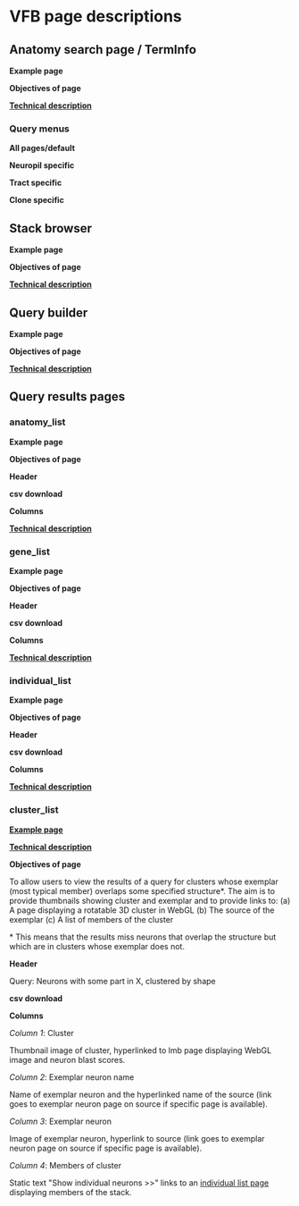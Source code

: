 # VFB page descriptions

## Anatomy search page / TermInfo

__Example page__

__Objectives of page__

__[Technical description](TermInfo)__

### Query menus

__All pages/default__

__Neuropil specific__

__Tract specific__

__Clone specific__

## Stack browser

__Example page__

__Objectives of page__

__[Technical description](Stack_browser_tech_spech)__

## Query builder

__Example page__

__Objectives of page__

__[Technical description](QB_tech_spech)__

## Query results pages

### anatomy_list

__Example page__

__Objectives of page__

__Header__

__csv download__

__Columns__

__[Technical description](anatomy_list)__

### gene_list

__Example page__

__Objectives of page__

__Header__

__csv download__

__Columns__

__[Technical description](gene_list)__

### individual_list

__Example page__

__Objectives of page__

__Header__

__csv download__

__Columns__

__[Technical description](individual_list)__

### cluster_list

__[Example page](http://www.virtualflybrain.org/do/cluster_list.html?action=cluster_found&id=FBbt:00007401)__

__[Technical description](Generating_cluster_lists)__

__Objectives of page__

To allow users to view the results of a query for clusters whose exemplar (most typical member) overlaps some specified structure\*. The aim is to provide thumbnails showing cluster and exemplar and to provide links to:
(a) A page displaying a rotatable 3D cluster in WebGL
(b) The source of the exemplar
(c) A list of members of the cluster

\* This means that the results miss neurons that overlap the structure but which are in clusters whose exemplar does not.

__Header__

Query: Neurons with some part in X, clustered by shape

__csv download__

__Columns__

_Column 1_: Cluster

Thumbnail image of cluster, hyperlinked to lmb page displaying WebGL image and neuron blast scores.

_Column 2_: Exemplar neuron name

Name of exemplar neuron and the hyperlinked name of the source \(link goes to exemplar neuron page on source if specific page is available\).

_Column 3_: Exemplar neuron

Image of exemplar neuron, hyperlink to source \(link goes to exemplar neuron page on source if specific page is available\).

_Column 4_: Members of cluster

Static text "Show individual neurons \>\>" links to an [individual list page](page_descriptions#individual_list) displaying members of the stack.

### 
